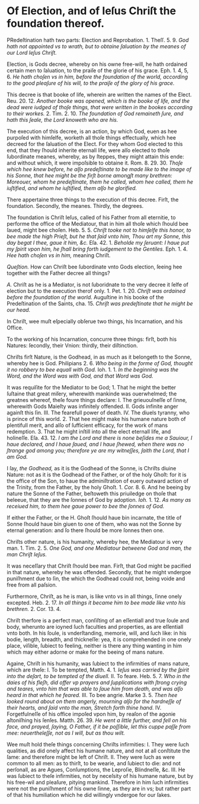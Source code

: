 # Of Election, and of Ieſus Chriſt the foundation thereof.

PRedeſtination hath two parts: Election and Reprobation. 1. Theſſ. 5. 9. *God hath not appointed vs to wrath, but to obtaine ſaluation by the meanes of our Lord Ieſus Chriſt.*

Election, is Gods decree, whereby on his owne free-will, he hath ordained certain men to ſaluation, to the praiſe of the glorie of his grace. Eph. 1. 4, 5, 6. *He hath choſen vs in him, before the foundation of the world, according to the good pleaſure of his will, to the praiſe of the glory of his grace.*

This decree is that booke of life, wherein are written the names of the Elect. Reu. 20. 12. *Another booke was opened, which is the booke of life, and the dead were iudged of thoſe things, that were written in the bookes according to their workes.* 2. Tim. 2. 10. *The foundation of God remaineth ſure, and hath this ſeale, the Lord knoweth who are his.*

The execution of this decree, is an action, by which God, euen as hee purpoſed with himſelfe, worketh all thoſe things effectually, which hee decreed for the ſaluation of the Elect. For they whom God elected to this end, that they ſhould inherite eternall life, were alſo elected to thoſe ſubordinate meanes, whereby, as by ſteppes, they might attain this ende: and without which, it were impoſsible to obtaine it. Rom. 8. 29. 30. *Thoſe which hee knew before, he alſo predeſtinate to be made like to the image of his Sonne, that hee might be the firſt borne amongſt many brethren: Moreouer, whom he predeſtinate, them he called, whom hee called, them he iuſtified, and whom he iuſtified, them alſo he glorified.*

There appertaine three things to the execution of this decree. Firſt, the foundation. Secondly, the meanes. Thirdly, the degrees.

The foundation is Chriſt Ieſus, called of his Father from all eternitie, to performe the office of the Mediatour, that in him all thoſe which ſhould bee ſaued, might bee choſen. Heb. 5. 5. *Chriſt tooke not to himſelfe this honor, to bee made the high Prieſt, but he that ſaid vnto him, Thou art my Sonne, this day begat I thee, gaue it him, &c.* Eſa. 42. 1. *Beholde my ſeruant: I haue put my ſpirit vpon him, he ſhall bring forth iudgement to the Gentiles.* Eph. 1. 4. *Hee hath choſen vs in him,* meaning Chriſt.

*Queſtion.* How can Chriſt bee ſubordinate vnto Gods election, ſeeing hee together with the Father decree all things?

*A.* Chriſt as he is a Mediator, is not ſuboridnate to the very decree it ſelfe of election but to the execution therof only. 1. Pet. 1. 20. *Chriſt was ordained before the foundation of the world.* Auguſtine in his booke of the Predeſtination of the Saints, cha. 15. *Chriſt was predeſtinate that he might be our head.*

In Chriſt, wee muſt eſpecially obſerue two things, his Incarnation, and his Office.

To the working of his Incarnation, concurre three things: firſt, both his Natures: ſecondly, their Vnion: thirdly, their diſtinction.

Chriſts firſt Nature, is the Godhead, in as much as it belongeth to the Sonne, whereby hee is God. Philipians 2. 6. *Who being in the forme of God, thought it no robbery to bee equall with God.* Ioh. 1. 1. *In the beginning was the Word, and the Word was with God, and that Word was God.*

It was requiſite for the Mediator to be God; 1. That he might the better ſuſtaine that great miſery, wherewith mankinde was ouerwhelmed; the greatnes whereof, theſe foure things declare: I. The grieuouſneſſe of ſinne, wherewith Gods Maieſty was infinitely offended. II. Gods infinite anger againſt this ſin. III. The fearefull power of death. IV. The diuels tyranny, who is prince of this world. 2. That hee might make his humane nature both of plentifull merit, and alſo of ſufficient efficacy, for the work of mans redemption. 3. That he might inſtill into all the elect eternall life, and holineſſe. Eſa. 43. 12. *I am the Lord and there is none beſides me a Sauiour, I haue declared, and I haue ſaued, and I haue ſhewed, when there was no ſtrange god among you; therefore ye are my witneſſes, ſaith the Lord, that I am God.*

I ſay, *the Godhead,* as it is the Godhead of the Sonne, is Chriſts diuine Nature: not as it is the Godhead of the Father, or of the holy Ghoſt: for it is the office of the Son, to haue the adminiſtration of euery outward action of the Trinity, from the Father, by the holy Ghoſt. 1. *Cor.* 8. 6. And he beeing by nature the Sonne of the Father, beſtoweth this priuiledge on thoſe that beleeue, that they are the ſonnes of God by adoption. *Ioh.* 1. 12. *As many as receiued him, to them hee gaue power to bee the ſonnes of God.*

If either the Father, or the H. Ghoſt ſhould haue bin incarnate, the title of Sonne ſhould haue bin giuen to one of them, who was not the Sonne by eternal generation: and ſo there ſhould be more ſonnes then one.

Chriſts other nature, is his humanity, whereby hee, the Mediatour is very man. 1. Tim. 2. 5. *One God, and one Mediatour betweene God and man, the man Chriſt Ieſus.*

It was neceſſary that Chriſt ſhould bee man. Firſt, that God might be pacified in that nature, whereby he was offended. Secondly, that he might vndergoe puniſhment due to ſin, the which the Godhead could not, being voide and free from all paſsion.

Furthermore, Chriſt, as he is man, is like vnto vs in all things, ſinne onely excepted. Heb. 2. 17. *In all things it became him to bee made like vnto his brethren.* 2. Cor. 13. 4.

Chriſt therfore is a perfect man, conſiſting of an eſſentiall and true ſoule and body, wherunto are ioyned ſuch faculties and properties, as are eſſentiall vnto both. In his ſoule, is vnderſtanding, memorie, will, and ſuch like: in his bodie, length, breadth, and thickneſſe: yea, it is comprehended in one onely place, viſible, ſubiect to feeling, neither is there any thing wanting in him which may either adorne or make for the beeing of mans nature.

Againe, Chriſt in his humanity, was ſubiect to the infirmities of mans nature, which are theſe: I. To be tempted, Matth. 4. 1. *Ieſus was carried by the ſpirit into the deſart, to be tempted of the diuell.* II. To feare. Heb. 5. 7. *Who in the daies of his fleſh, did offer vp prayers and ſupplications with ſtrong crying and teares, vnto him that was able to ſaue him from death, and was alſo heard in that which he feared.* III. To bee angrie. Marke 3. 5. *Then hee looked round about on them angerly, mourning alſo for the hardneſſe of their hearts, and ſaid vnto the man, Stretch forth thine hand.* IV. Forgetfulneſſe of his office impoſed vpon him, by reaſon of the agonie aſtoniſhing his ſenſes. Matth. 26. 39. *He went a little further, and fell on his face, and prayed, ſaying, O Father, if it be poſſible, let this cuppe paſſe from mee: neuertheleſſe, not as I will, but as thou wilt.*

Wee muſt hold theſe things concerning Chriſts infirmities: I. They were ſuch qualities, as did onely affect his humane nature, and not at all conſtitute the ſame: and therefore might be left of Chriſt. II. They were ſuch as were common to all men: as to thirſt, to be wearie, and ſubiect to die: and not perſonall, as are Agues, Conſumptions, the Leproſie, Blindneſſe, &c. III. He was ſubiect to theſe infirmities, not by neceſsity of his humane nature, but by his free-wil and pleaſure, pitying mankind. Therefore in him ſuch infirmities were not the puniſhment of his owne ſinne, as they are in vs; but rather part of that his humiliation which he did willingly vndergoe for our ſakes.